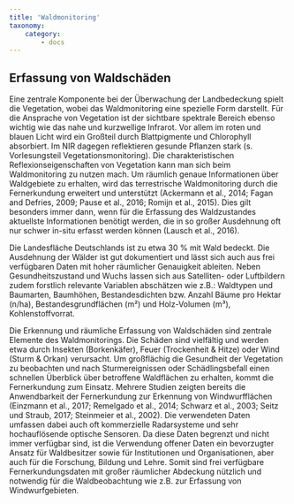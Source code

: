 ```yaml
---
title: 'Waldmonitoring'
taxonomy:
    category:
        - docs
---
```


## Erfassung von Waldschäden

Eine zentrale Komponente bei der Überwachung der Landbedeckung spielt die Vegetation, wobei das Waldmonitoring eine spezielle Form darstellt. Für die Ansprache von Vegetation ist der sichtbare spektrale Bereich ebenso wichtig wie das nahe und kurzwellige Infrarot. Vor allem im roten und blauen Licht wird ein Großteil durch Blattpigmente und Chlorophyll absorbiert. Im NIR dagegen reflektieren gesunde Pflanzen stark (s. Vorlesungsteil Vegetationsmonitoring). Die charakteristischen Reflexionseigenschaften von Vegetation kann man sich beim Waldmonitoring zu nutzen mach. Um räumlich genaue Informationen über Waldgebiete zu erhalten, wird das terrestrische Waldmonitoring durch die Fernerkundung erweitert und unterstützt (Ackermann et al., 2014; Fagan and Defries, 2009; Pause et al., 2016; Romijn et al., 2015). Dies gilt besonders immer dann, wenn für die Erfassung des Waldzustandes aktuellste Informationen benötigt werden, die in so großer Ausdehnung oft nur schwer in-situ erfasst werden können (Lausch et al., 2016).

Die Landesfläche Deutschlands ist zu etwa 30 % mit Wald bedeckt. Die Ausdehnung der Wälder ist gut dokumentiert und lässt sich auch aus frei verfügbaren Daten mit hoher räumlicher Genauigkeit ableiten.
Neben Gesundheitszustand und Wuchs lassen sich aus Satelliten- oder Luftbildern zudem forstlich relevante Variablen abschätzen wie z.B.:  Waldtypen und Baumarten, Baumhöhen, Bestandesdichten bzw. Anzahl Bäume pro Hektar (n/ha), Bestandesgrundflächen (m²) und Holz-Volumen (m³), Kohlenstoffvorrat.

Die Erkennung und räumliche Erfassung von Waldschäden sind zentrale Elemente des Waldmonitorings. Die Schäden sind vielfältig und werden etwa durch Insekten (Borkenkäfer), Feuer (Trockenheit & Hitze) oder Wind (Sturm & Orkan) verursacht. Um großflächig die Gesundheit der Vegetation zu beobachten und nach Sturmereignissen oder Schädlingsbefall einen schnellen Überblick über betroffene Waldflächen zu erhalten, kommt die Fernerkundung zum Einsatz. Mehrere Studien zeigten bereits die Anwendbarkeit der Fernerkundung zur Erkennung von Windwurfflächen (Einzmann et al., 2017; Remelgado et al., 2014; Schwarz et al., 2003; Seitz und Straub, 2017; Steinmeier et al., 2002). Die verwendeten Daten umfassen dabei auch oft kommerzielle Radarsysteme und sehr hochauflösende optische Sensoren. Da diese Daten begrenzt und nicht immer verfügbar sind, ist die Verwendung offener Daten ein bevorzugter Ansatz für Waldbesitzer sowie für Institutionen und Organisationen, aber auch für die Forschung, Bildung und Lehre. Somit sind frei verfügbare Fernerkundungsdaten mit großer räumlicher Abdeckung nützlich und notwendig für die Waldbeobachtung wie z.B. zur Erfassung von Windwurfgebieten.
